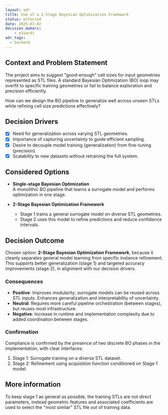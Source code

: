 ```yaml
---
layout: adr
title: Use of a 2-Stage Bayesian Optimization Framework
status: enforced
date: 2025-03-02
decision_makers:
    - elwardi
adr_tags:
  - backend
---
```


## Context and Problem Statement

The project aims to suggest "good-enough" cell sizes for input geometries represented as STL files.
A standard Bayesian Optimization (BO) loop may overfit to specific training geometries or fail
to balance exploration and precision efficiently.

How can we design the BO pipeline to generalize well across unseen STLs while refining cell
size predictions effectively?

## Decision Drivers

- [x] Need for generalization across varying STL geometries.
- [x] Importance of capturing uncertainty to guide efficient sampling.
- [x] Desire to decouple model training (generalization) from fine-tuning (precision).
- [x] Scalability to new datasets without retraining the full system.

## Considered Options

- **Single-stage Bayesian Optimization**  
  A monolithic BO pipeline that learns a surrogate model and performs optimization in one stage.

- **2-Stage Bayesian Optimization Framework**  
  - Stage 1 trains a general surrogate model on diverse STL geometries.  
  - Stage 2 uses this model to refine predictions and reduce confidence
    intervals.

## Decision Outcome

Chosen option: **2-Stage Bayesian Optimization Framework**, because it cleanly separates general
model learning from specific instance refinement. This supports better generalization (stage 1)
and targeted accuracy improvements (stage 2), in alignment with our decision drivers.

### Consequences

- **Positive**: Improves modularity; surrogate models can be reused across STL inputs.
             Enhances generalization and interpretability of uncertainty.
- **Neutral**: Requires more careful pipeline orchestration (between stages), but reuses most infrastructure.
- **Negative**: Increase in runtime and implementation complexity due to added coordination between stages.


### Confirmation

Compliance is confirmed by the presence of two discrete BO phases in the implementation, with clear interfaces:
1. Stage 1: Surrogate training on a diverse STL dataset.
2. Stage 2: Refinement using acquisition function conditioned on Stage 1 model.

## More information

To keep stage 1 as general as possible, the training STLs are not direct parameters, instead
geometric features and associated coefficients are used to select the "most similar" STL file
out of training data.
